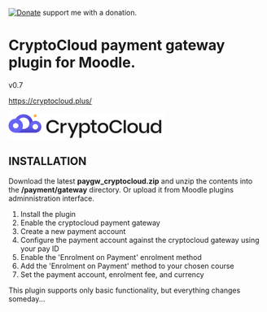 [![Donate](https://img.shields.io/badge/Donate-PayPal-green.svg)](https://paypal.me/snickser) support me with a donation.

# CryptoCloud payment gateway plugin for Moodle.

v0.7

https://cryptocloud.plus/

![img](https://github.com/Snickser/moodle-paygw_cryptocloud/blob/main/pix/img.svg)

INSTALLATION
------------
Download the latest **paygw_cryptocloud.zip** and unzip the contents into the **/payment/gateway** directory. Or upload it from Moodle plugins adminnistration interface.

1. Install the plugin
2. Enable the cryptocloud payment gateway
3. Create a new payment account
4. Configure the payment account against the cryptocloud gateway using your pay ID
5. Enable the 'Enrolment on Payment' enrolment method
6. Add the 'Enrolment on Payment' method to your chosen course
7. Set the payment account, enrolment fee, and currency

This plugin supports only basic functionality, but everything changes someday...
